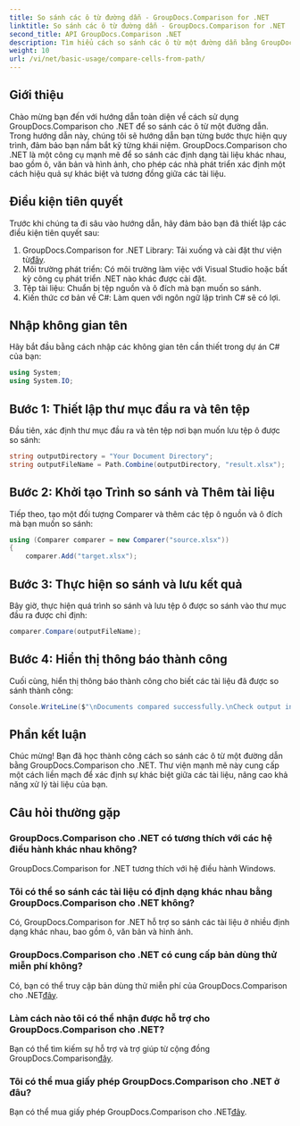 ```yaml
---
title: So sánh các ô từ đường dẫn - GroupDocs.Comparison for .NET
linktitle: So sánh các ô từ đường dẫn - GroupDocs.Comparison for .NET
second_title: API GroupDocs.Comparison .NET
description: Tìm hiểu cách so sánh các ô từ một đường dẫn bằng GroupDocs.Comparison cho .NET. Xác định hiệu quả sự khác biệt giữa các tài liệu.
weight: 10
url: /vi/net/basic-usage/compare-cells-from-path/
---
```

## Giới thiệu
Chào mừng bạn đến với hướng dẫn toàn diện về cách sử dụng GroupDocs.Comparison cho .NET để so sánh các ô từ một đường dẫn. Trong hướng dẫn này, chúng tôi sẽ hướng dẫn bạn từng bước thực hiện quy trình, đảm bảo bạn nắm bắt kỹ từng khái niệm. GroupDocs.Comparison cho .NET là một công cụ mạnh mẽ để so sánh các định dạng tài liệu khác nhau, bao gồm ô, văn bản và hình ảnh, cho phép các nhà phát triển xác định một cách hiệu quả sự khác biệt và tương đồng giữa các tài liệu.
## Điều kiện tiên quyết
Trước khi chúng ta đi sâu vào hướng dẫn, hãy đảm bảo bạn đã thiết lập các điều kiện tiên quyết sau:
1. GroupDocs.Comparison for .NET Library: Tải xuống và cài đặt thư viện từ[đây](https://releases.groupdocs.com/comparison/net/).
2. Môi trường phát triển: Có môi trường làm việc với Visual Studio hoặc bất kỳ công cụ phát triển .NET nào khác được cài đặt.
3. Tệp tài liệu: Chuẩn bị tệp nguồn và ô đích mà bạn muốn so sánh.
4. Kiến thức cơ bản về C#: Làm quen với ngôn ngữ lập trình C# sẽ có lợi.

## Nhập không gian tên
Hãy bắt đầu bằng cách nhập các không gian tên cần thiết trong dự án C# của bạn:
```csharp
using System;
using System.IO;
```
## Bước 1: Thiết lập thư mục đầu ra và tên tệp
Đầu tiên, xác định thư mục đầu ra và tên tệp nơi bạn muốn lưu tệp ô được so sánh:
```csharp
string outputDirectory = "Your Document Directory";
string outputFileName = Path.Combine(outputDirectory, "result.xlsx");
```
## Bước 2: Khởi tạo Trình so sánh và Thêm tài liệu
Tiếp theo, tạo một đối tượng Comparer và thêm các tệp ô nguồn và ô đích mà bạn muốn so sánh:
```csharp
using (Comparer comparer = new Comparer("source.xlsx"))
{
    comparer.Add("target.xlsx");
```
## Bước 3: Thực hiện so sánh và lưu kết quả
Bây giờ, thực hiện quá trình so sánh và lưu tệp ô được so sánh vào thư mục đầu ra được chỉ định:
```csharp
comparer.Compare(outputFileName);
```
## Bước 4: Hiển thị thông báo thành công
Cuối cùng, hiển thị thông báo thành công cho biết các tài liệu đã được so sánh thành công:
```csharp
Console.WriteLine($"\nDocuments compared successfully.\nCheck output in {outputDirectory}.");
```

## Phần kết luận
Chúc mừng! Bạn đã học thành công cách so sánh các ô từ một đường dẫn bằng GroupDocs.Comparison cho .NET. Thư viện mạnh mẽ này cung cấp một cách liền mạch để xác định sự khác biệt giữa các tài liệu, nâng cao khả năng xử lý tài liệu của bạn.
## Câu hỏi thường gặp
### GroupDocs.Comparison cho .NET có tương thích với các hệ điều hành khác nhau không?
GroupDocs.Comparison for .NET tương thích với hệ điều hành Windows.
### Tôi có thể so sánh các tài liệu có định dạng khác nhau bằng GroupDocs.Comparison cho .NET không?
Có, GroupDocs.Comparison for .NET hỗ trợ so sánh các tài liệu ở nhiều định dạng khác nhau, bao gồm ô, văn bản và hình ảnh.
### GroupDocs.Comparison cho .NET có cung cấp bản dùng thử miễn phí không?
 Có, bạn có thể truy cập bản dùng thử miễn phí của GroupDocs.Comparison cho .NET[đây](https://releases.groupdocs.com/).
### Làm cách nào tôi có thể nhận được hỗ trợ cho GroupDocs.Comparison cho .NET?
Bạn có thể tìm kiếm sự hỗ trợ và trợ giúp từ cộng đồng GroupDocs.Comparison[đây](https://forum.groupdocs.com/c/comparison/12).
### Tôi có thể mua giấy phép GroupDocs.Comparison cho .NET ở đâu?
 Bạn có thể mua giấy phép GroupDocs.Comparison cho .NET[đây](https://purchase.groupdocs.com/buy).